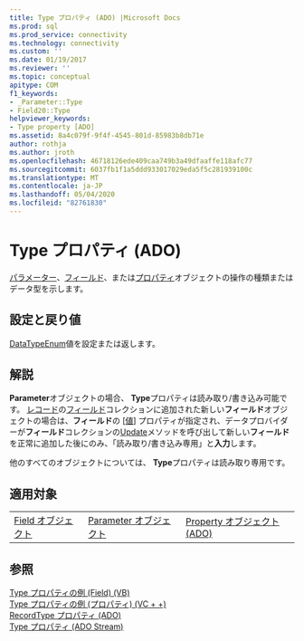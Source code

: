 ```yaml
---
title: Type プロパティ (ADO) |Microsoft Docs
ms.prod: sql
ms.prod_service: connectivity
ms.technology: connectivity
ms.custom: ''
ms.date: 01/19/2017
ms.reviewer: ''
ms.topic: conceptual
apitype: COM
f1_keywords:
- _Parameter::Type
- Field20::Type
helpviewer_keywords:
- Type property [ADO]
ms.assetid: 8a4c079f-9f4f-4545-801d-85983b8db71e
author: rothja
ms.author: jroth
ms.openlocfilehash: 46718126ede409caa749b3a49dfaaffe118afc77
ms.sourcegitcommit: 6037fb1f1a5ddd933017029eda5f5c281939100c
ms.translationtype: MT
ms.contentlocale: ja-JP
ms.lasthandoff: 05/04/2020
ms.locfileid: "82761830"
---
```

# <a name="type-property-ado"></a>Type プロパティ (ADO)
[パラメーター](../../../ado/reference/ado-api/parameter-object.md)、[フィールド](../../../ado/reference/ado-api/field-object.md)、または[プロパティ](../../../ado/reference/ado-api/property-object-ado.md)オブジェクトの操作の種類またはデータ型を示します。  
  
## <a name="settings-and-return-values"></a>設定と戻り値  
 [DataTypeEnum](../../../ado/reference/ado-api/datatypeenum.md)値を設定または返します。  
  
## <a name="remarks"></a>解説  
 **Parameter**オブジェクトの場合、 **Type**プロパティは読み取り/書き込み可能です。 [レコード](../../../ado/reference/ado-api/record-object-ado.md)の[フィールド](../../../ado/reference/ado-api/fields-collection-ado.md)コレクションに追加された新しい**フィールド**オブジェクトの場合は、**フィールド**の [[値](../../../ado/reference/ado-api/value-property-ado.md)] プロパティが指定され、データプロバイダーが**フィールド**コレクションの[Update](../../../ado/reference/ado-api/update-method.md)メソッドを呼び出して新しい**フィールド**を正常に追加した後にのみ、「読み取り/書き込み専用」と**入力**します。  
  
 他のすべてのオブジェクトについては、 **Type**プロパティは読み取り専用です。  
  
## <a name="applies-to"></a>適用対象  
  
||||  
|-|-|-|  
|[Field オブジェクト](../../../ado/reference/ado-api/field-object.md)|[Parameter オブジェクト](../../../ado/reference/ado-api/parameter-object.md)|[Property オブジェクト (ADO)](../../../ado/reference/ado-api/property-object-ado.md)|  
  
## <a name="see-also"></a>参照  
 [Type プロパティの例 (Field) (VB)](../../../ado/reference/ado-api/type-property-example-field-vb.md)   
 [Type プロパティの例 (プロパティ) (VC + +)](../../../ado/reference/ado-api/type-property-example-property-vc.md)   
 [RecordType プロパティ (ADO)](../../../ado/reference/ado-api/recordtype-property-ado.md)   
 [Type プロパティ (ADO Stream)](../../../ado/reference/ado-api/type-property-ado-stream.md)
